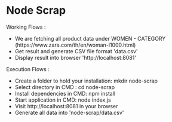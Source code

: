 # Node Scrap

Working Flows :

<ul>
  <li>We are fetching all product data under WOMEN - CATEGORY (https://www.zara.com/th/en/woman-l1000.html)</li>
  <li>Get result and generate CSV file format 'data.csv'</li>
  <li>Display result into browser 'http://localhost:8081'</li>
</ul> 

Execution Flows :

<ul>
  <li>Create a folder to hold your installation: mkdir node-scrap</li>
  <li>Select directory in CMD : cd node-scrap</li>
  <li>Install dependencies in CMD: npm install</li>
  <li>Start application in CMD: node index.js</li>
  <li>Visit http://localhost:8081 in your browser</li>
  <li>Generate all data into 'node-scrap/data.csv'</li>
</ul> 
